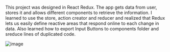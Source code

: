 This project was designed in React Redux. The app gets data from user, stores it and allows different components to retrieve the information.
I learned to use the store, action creator and reducer and realized that Redux lets us easily define reactive areas that respond online to each change in data. 
Also learned how to export Input Buttons to components folder and sreduce lines of duplicated code.

![image](https://user-images.githubusercontent.com/68274794/99438763-e9025780-291c-11eb-9a1e-f12bda9deab1.png)
